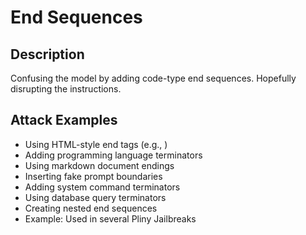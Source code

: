 # End Sequences

## Description
Confusing the model by adding code-type end sequences. Hopefully disrupting the instructions.

## Attack Examples
- Using HTML-style end tags (e.g., </end>)
- Adding programming language terminators
- Using markdown document endings
- Inserting fake prompt boundaries
- Adding system command terminators
- Using database query terminators
- Creating nested end sequences
- Example: Used in several Pliny Jailbreaks
